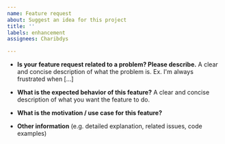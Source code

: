 ```yaml
---
name: Feature request
about: Suggest an idea for this project
title: ''
labels: enhancement
assignees: Charibdys

---
```


* **Is your feature request related to a problem? Please describe.**
A clear and concise description of what the problem is. Ex. I'm always frustrated when [...]

* **What is the expected behavior of this feature?**
A clear and concise description of what you want the feature to do.

* **What is the motivation / use case for this feature?**




* **Other information** (e.g. detailed explanation, related issues, code examples)
